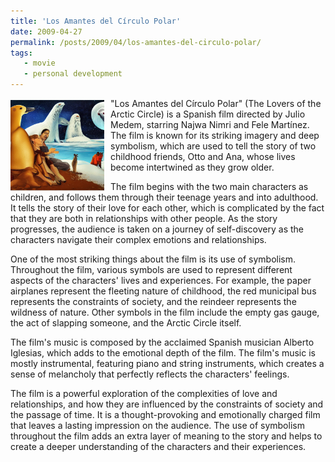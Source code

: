 ```yaml
---
title: 'Los Amantes del Círculo Polar'
date: 2009-04-27
permalink: /posts/2009/04/los-amantes-del-circulo-polar/
tags:
   - movie
   - personal development
---
```


<img width="150" alt="polar" src="/images/posts/los-amantes-del-circulo-polar.png" style="float: left; margin-right: 10px;" /> "Los Amantes del Círculo Polar" (The Lovers of the Arctic Circle) is a Spanish film directed by Julio Medem, starring Najwa Nimri and Fele Martínez. The film is known for its striking imagery and deep symbolism, which are used to tell the story of two childhood friends, Otto and Ana, whose lives become intertwined as they grow older.

The film begins with the two main characters as children, and follows them through their teenage years and into adulthood. It tells the story of their love for each other, which is complicated by the fact that they are both in relationships with other people. As the story progresses, the audience is taken on a journey of self-discovery as the characters navigate their complex emotions and relationships.

One of the most striking things about the film is its use of symbolism. Throughout the film, various symbols are used to represent different aspects of the characters' lives and experiences. For example, the paper airplanes represent the fleeting nature of childhood, the red municipal bus represents the constraints of society, and the reindeer represents the wildness of nature. Other symbols in the film include the empty gas gauge, the act of slapping someone, and the Arctic Circle itself.

The film's music is composed by the acclaimed Spanish musician Alberto Iglesias, which adds to the emotional depth of the film. The film's music is mostly instrumental, featuring piano and string instruments, which creates a sense of melancholy that perfectly reflects the characters' feelings.

The film is a powerful exploration of the complexities of love and relationships, and how they are influenced by the constraints of society and the passage of time. It is a thought-provoking and emotionally charged film that leaves a lasting impression on the audience. The use of symbolism throughout the film adds an extra layer of meaning to the story and helps to create a deeper understanding of the characters and their experiences.
